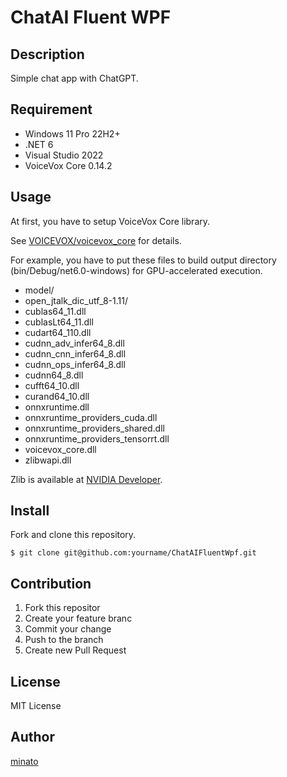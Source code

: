 # ChatAI Fluent WPF

## Description

Simple chat app with ChatGPT.

## Requirement

- Windows 11 Pro 22H2+
- .NET 6
- Visual Studio 2022
- VoiceVox Core 0.14.2

## Usage

At first, you have to setup VoiceVox Core library.

See [VOICEVOX/voicevox_core](https://github.com/VOICEVOX/voicevox_core) for details.

For example, you have to put these files to build output directory (bin/Debug/net6.0-windows) for GPU-accelerated execution.

- model/
- open_jtalk_dic_utf_8-1.11/
- cublas64_11.dll
- cublasLt64_11.dll
- cudart64_110.dll
- cudnn_adv_infer64_8.dll
- cudnn_cnn_infer64_8.dll
- cudnn_ops_infer64_8.dll
- cudnn64_8.dll
- cufft64_10.dll
- curand64_10.dll
- onnxruntime.dll
- onnxruntime_providers_cuda.dll
- onnxruntime_providers_shared.dll
- onnxruntime_providers_tensorrt.dll
- voicevox_core.dll
- zlibwapi.dll

Zlib is available at [NVIDIA Developer](https://docs.nvidia.com/deeplearning/cudnn/install-guide/index.html#install-zlib-windows).

## Install

Fork and clone this repository.

```
$ git clone git@github.com:yourname/ChatAIFluentWpf.git
```

## Contribution

1. Fork this repositor
2. Create your feature branc
3. Commit your change
4. Push to the branch
5. Create new Pull Request

## License

MIT License

## Author

[minato](https://blog.minatoproject.com/)
